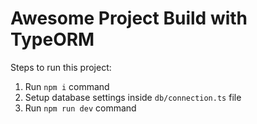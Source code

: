 # Awesome Project Build with TypeORM

Steps to run this project:

1. Run `npm i` command
2. Setup database settings inside `db/connection.ts` file
3. Run `npm run dev` command
